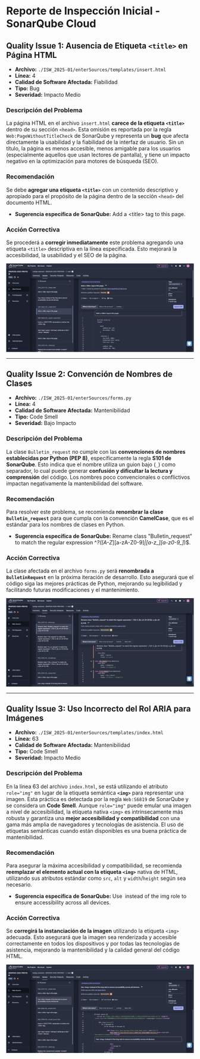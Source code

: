 # Reporte de Inspección Inicial - SonarQube Cloud

## Quality Issue 1: Ausencia de Etiqueta `<title>` en Página HTML

* **Archivo:** `./ISW_2025-01/enterSources/templates/insert.html`
* **Línea:** 4
* **Calidad de Software Afectada:** Fiabilidad
* **Tipo:** Bug
* **Severidad:** Impacto Medio

### Descripción del Problema

La página HTML en el archivo `insert.html` **carece de la etiqueta `<title>`** dentro de su sección `<head>`. Esta omisión es reportada por la regla `Web:PageWithoutTitleCheck` de SonarQube y representa un **bug** que afecta directamente la usabilidad y la fiabilidad de la interfaz de usuario. Sin un título, la página es menos accesible, menos amigable para los usuarios (especialmente aquellos que usan lectores de pantalla), y tiene un impacto negativo en la optimización para motores de búsqueda (SEO).

### Recomendación

Se debe **agregar una etiqueta `<title>`** con un contenido descriptivo y apropiado para el propósito de la página dentro de la sección `<head>` del documento HTML.

* **Sugerencia específica de SonarQube:** Add a \<title> tag to this page.

### Acción Correctiva

Se procederá a **corregir inmediatamente** este problema agregando una etiqueta `<title>` descriptiva en la línea especificada. Esto mejorará la accesibilidad, la usabilidad y el SEO de la página.

![Quality Issue 1](QualityIssue1.png)

---

## Quality Issue 2: Convención de Nombres de Clases

* **Archivo:** `./ISW_2025-01/enterSources/forms.py`
* **Línea:** 4
* **Calidad de Software Afectada:** Mantenibilidad
* **Tipo:** Code Smell
* **Severidad:** Bajo Impacto

### Descripción del Problema

La clase `Bulletin_request` no cumple con las **convenciones de nombres establecidas por Python (PEP 8)**, específicamente la regla **S101 de SonarQube**. Esto indica que el nombre utiliza un guion bajo (`_`) como separador, lo cual puede generar **confusión y dificultar la lectura y comprensión** del código. Los nombres poco convencionales o conflictivos impactan negativamente la mantenibilidad del software.

### Recomendación

Para resolver este problema, se recomienda **renombrar la clase `Bulletin_request`** para que cumpla con la convención **CamelCase**, que es el estándar para los nombres de clases en Python.

* **Sugerencia específica de SonarQube:** Rename class "Bulletin_request" to match the regular expression ^_?([A-Z_][a-zA-Z0-9]*|[a-z_][a-z0-9_]*)$.

### Acción Correctiva

La clase afectada en el archivo `forms.py` será **renombrada a `BulletinRequest`** en la próxima iteración de desarrollo. Esto asegurará que el código siga las mejores prácticas de Python, mejorando su legibilidad y facilitando futuras modificaciones y el mantenimiento.

![Quality Issue 2](QualityIssue2.png)

---

## Quality Issue 3: Uso Incorrecto del Rol ARIA para Imágenes

* **Archivo:** `./ISW_2025-01/enterSources/templates/index.html`
* **Línea:** 63
* **Calidad de Software Afectada:** Mantenibilidad
* **Tipo:** Code Smell
* **Severidad:** Impacto Medio

### Descripción del Problema

En la línea 63 del archivo `index.html`, se está utilizando el atributo `role="img"` en lugar de la etiqueta semántica **`<img>`** para representar una imagen. Esta práctica es detectada por la regla `Web:S6819` de SonarQube y se considera un **Code Smell**. Aunque `role="img"` puede emular una imagen a nivel de accesibilidad, la etiqueta nativa `<img>` es intrínsecamente más robusta y garantiza una **mejor accesibilidad y compatibilidad** con una gama más amplia de navegadores y tecnologías de asistencia. El uso de etiquetas semánticas cuando están disponibles es una buena práctica de mantenibilidad.

### Recomendación

Para asegurar la máxima accesibilidad y compatibilidad, se recomienda **reemplazar el elemento actual con la etiqueta `<img>`** nativa de HTML, utilizando sus atributos estándar como `src`, `alt` y `width`/`height` según sea necesario.

* **Sugerencia específica de SonarQube:** Use <img> instead of the img role to ensure accessibility across all devices.

### Acción Correctiva

Se **corregirá la instanciación de la imagen** utilizando la etiqueta `<img>` adecuada. Esto asegurará que la imagen sea renderizada y accesible correctamente en todos los dispositivos y por todas las tecnologías de asistencia, mejorando la mantenibilidad y la calidad general del código HTML.

![Quality Issue 3](QualityIssue3.png)
